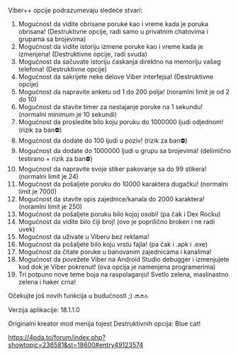 Viber++ opcije podrazumevaju sledeće stvari:
1. Mogućnost da vidite obrisane poruke kao i vreme kada je poruka obrisana! (Destruktivne opcije, radi samo u privatnim chatovima i grupama sa brojevima)
2. Mogućnost da vidite istoriju izmene poruke kao i vreme kada je izmenjena! (Destruktivne opcije, radi svuda)
3. Mogućnost da sačuvate istoriju ćaskanja direktno na memoriju vašeg telefona! (Destruktivne opcije)
5. Mogućnost da sakrijete neke delove Viber interfejsa! (Destruktivne opcije)
6. Mogućnost da napravite anketu od 1 do 200 polja! (noramlni limit je od 2 do 10)
7. Mogućnost da stavite timer za nestajanje poruke na 1 sekundu! (normalni minimum je 10 sekundi)
9. Mogućnost da prosledite bilo koju poruku do 1000000 ljudi odjednom! (rizik za ban⛔️)
10. Mogućnost da dodate do 100 ljudi u poziv! (rizik za ban⛔️)
11. Mogućnost da dodate do 1000000 ljudi u grupu sa brojevima! (delimično testirano + rizik za ban⛔️)
12. Mogućnost da napravite svoje stiker pakovanje sa do 99 stikera! (normalni limit je 24)
13. Mogućnost da pošaljete poruku do 10000 karaktera dugačku! (normalni limit je 7000)
14. Mogućnost da stavite opis zajednice/kanala do 2000 karaktera! (noramlni limit je 250)
15. Mogućnost da pošaljete poruku bilo kojoj osobi! (pa čak i Dex Rocku)
16. Mogućnost da vidite bilo čiji broj! (ovo je poprilično broken i ne radi uvek)
17. Mogućnost da uživate u Viberu bez reklama!
18. Mogućnost da pošaljete bilo koju vrstu fajla! (pa čak i .apk i .exe)
19. Mogućnost da čitate poruke u banovanim zajednicama i kanalima!
20. Mogućnost da povežete Viber na Android Studio debugger i izmenjujete kod dok je Viber pokrenut! (ova opcija je namenjena programerima)
21. Tri potpuno nove teme boja na raspolaganju! Svetlo zelena, maslinastno zelena i haker crna!

Očekujte još novih funkcija u budućnosti ;) 🔜🔛🔝

Verzija aplikacije: 18.1.1.0

Originalni kreator mod menija tojest Destruktivnih opcija: Blue cat!

https://4pda.to/forum/index.php?showtopic=236581&st=18600#entry49123574
